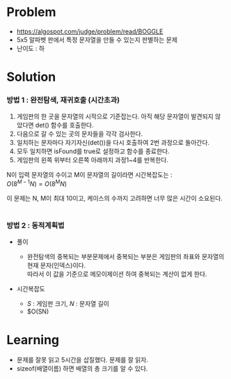 # Problem
* https://algospot.com/judge/problem/read/BOGGLE
* 5x5 알파벳 판에서 특정 문자열을 만들 수 있는지 판별하는 문제
* 난이도 : 하

# Solution
 
### 방법 1 : 완전탐색, 재귀호출 (시간초과)
1. 게임판의 한 곳을 문자열의 시작으로 기준잡는다. 아직 해당 문자열이 발견되지 않았다면 det() 함수를 호출한다.
2. 다음으로 갈 수 있는 곳의 문자들을 각각 검사한다.
3. 일치하는 문자마다 자기자신(det())을 다시 호출하여 2번 과정으로 돌아간다.
4. 모두 일치하면 isFound를 true로 설정하고 함수를 종료한다.
5. 게임판의 왼쪽 위부터 오른쪽 아래까지 과정1~4를 반복한다.

N이 입력 문자열의 수이고 M이 문자열의 길이라면 시간복잡도는 :   
$O(8^{M-1}N) = O(8^MN)$

이 문제는 N, M이 최대 10이고, 케이스의 수까지 고려하면 너무 많은 시간이 소요된다.
<br><br>

### 방법 2 : 동적계획법
* 풀이 
  * 완전탐색의 중복되는 부분문제에서 중복되는 부분은 게임판의 좌표와 문자열의 현재 문자(인덱스)이다.   
따라서 이 값을 기준으로 메모이제이션 하여 중복되는 계산이 없게 한다.

* 시간복잡도
  * $S$ : 게임판 크기, $N$ : 문자열 길이
  * $O(SN)


# Learning
* 문제를 잘못 읽고 5시간을 삽질했다. 문제를 잘 읽자.
* sizeof(배열이름) 하면 배열의 총 크기를 알 수 있다.
